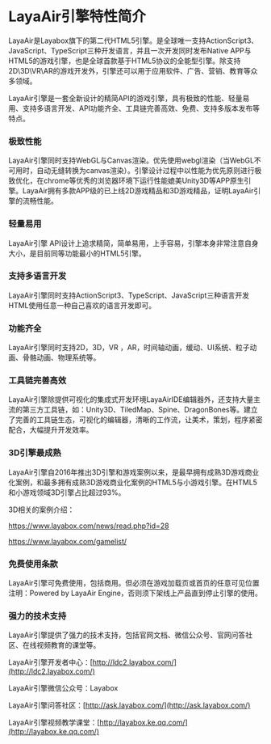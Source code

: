 # LayaAir引擎特性简介

LayaAir是Layabox旗下的第二代HTML5引擎。是全球唯一支持ActionScript3、JavaScript、TypeScript三种开发语言，并且一次开发同时发布Native APP与HTML5的游戏引擎，也是全球首款基于HTML5协议的全能型引擎。除支持2D\3D\VR\AR的游戏开发外，引擎还可以用于应用软件、广告、营销、教育等众多领域。

LayaAir引擎是一套全新设计的精简API的游戏引擎，具有极致的性能、轻量易用、支持多语言开发、API功能齐全、工具链完善高效、免费、支持多版本发布等特点。



### 极致性能

LayaAir引擎同时支持WebGL与Canvas渲染。优先使用webgl渲染（当WebGL不可用时，自动无缝转换为canvas渲染）。引擎设计过程中以性能为优先原则进行极致优化，在chrome等优秀的浏览器环境下运行性能媲美Unity3D等APP原生引擎。LayaAir拥有多款APP级的已上线2D游戏精品和3D游戏精品，证明LayaAir引擎的流畅性能。



### 轻量易用

LayaAir引擎 API设计上追求精简，简单易用，上手容易，引擎本身非常注意自身大小，是目前同等功能最小的HTML5引擎。



### 支持多语言开发

LayaAir引擎同时支持ActionScript3、TypeScript、JavaScript三种语言开发HTML使用任意一种自己喜欢的语言开发即可。



### 功能齐全

LayaAir引擎同时支持2D，3D，VR ，AR，时间轴动画，缓动、UI系统、粒子动画、骨骼动画、物理系统等。



### 工具链完善高效

LayaAir引擎除提供可视化的集成式开发环境LayaAirIDE编辑器外，还支持大量主流的第三方工具链，如：Unity3D、TiledMap、Spine、DragonBones等。建立了完善的工具链生态，可视化的编辑器，清晰的工作流，让美术，策划，程序紧密配合，大幅提升开发效率。



### 3D引擎最成熟

LayaAir引擎自2016年推出3D引擎和游戏案例以来，是最早拥有成熟3D游戏商业化案例，和最多拥有成熟3D游戏商业化案例的HTML5与小游戏引擎。在HTML5和小游戏领域3D引擎占比超过93%。

3D相关的案例介绍：

https://www.layabox.com/news/read.php?id=28

https://www.layabox.com/gamelist/



### 免费使用条款

LayaAir引擎可免费使用，包括商用。但必须在游戏加载页或首页的任意可见位置注明：Powered by LayaAir Engine，否则须下架线上产品直到停止引擎的使用。



### 强力的技术支持

 LayaAir引擎提供了强力的技术支持，包括官网文档、微信公众号、官网问答社区、在线视频教育的课堂等。

LayaAir引擎开发者中心：[http://ldc2.layabox.com/](http://ldc2.layabox.com/)

LayaAir引擎微信公众号：Layabox

LayaAir引擎问答社区：[http://ask.layabox.com/](http://ask.layabox.com/)

LayaAir引擎视频教学课堂：[http://layabox.ke.qq.com/](http://layabox.ke.qq.com/)


